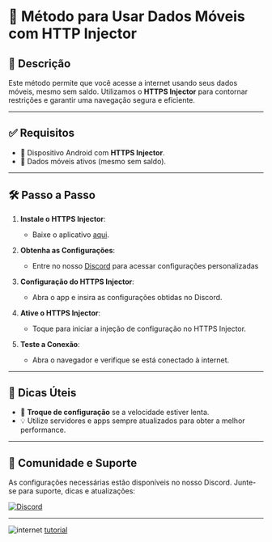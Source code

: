 # 🚀 Método para Usar Dados Móveis com HTTP Injector

## 📄 Descrição
Este método permite que você acesse a internet usando seus dados móveis, mesmo sem saldo. Utilizamos o **HTTPS Injector** para contornar restrições e garantir uma navegação segura e eficiente.

---

## ✅ Requisitos

- 📱 Dispositivo Android com **HTTPS Injector**.
- 📶 Dados móveis ativos (mesmo sem saldo).

---

## 🛠️ Passo a Passo

1. **Instale o HTTPS Injector**:
   - Baixe o aplicativo [aqui](https://play.google.com/store/apps/details?id=com.evozi.injector&pcampaignid=web_share).

2. **Obtenha as Configurações**:
   - Entre no nosso [Discord](https://discord.gg/DWKb32QKkJ) para acessar configurações personalizadas

3. **Configuração do HTTPS Injector**:
   - Abra o app e insira as configurações obtidas no Discord.

4. **Ative o HTTPS Injector**:
   - Toque para iniciar a injeção de configuração no HTTPS Injector.

5. **Teste a Conexão**:
   - Abra o navegador e verifique se está conectado à internet.

---

## 🔧 Dicas Úteis

- 🔄 **Troque de configuração** se a velocidade estiver lenta.
- 💡 Utilize servidores e apps sempre atualizados para obter a melhor performance.

---

## 🔗 Comunidade e Suporte

As configurações necessárias estão disponíveis no nosso Discord. Junte-se para suporte, dicas e atualizações:

[![Discord](https://img.shields.io/static/v1?logo=discord&label=&message=Discord&color=5865F2&style=for-the-badge)](https://discord.gg/DWKb32QKkJ)

---

![internet](https://github.com/tskbrasil/imagens/blob/588096212d3818cd715b5dad11c12eb49f846b8a/tutorial%20internet.gif)
[tutorial](https://github.com/tskbrasil/imagens/blob/588096212d3818cd715b5dad11c12eb49f846b8a/tutorial%20internet.gif)
